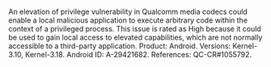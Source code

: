 An elevation of privilege vulnerability in Qualcomm media codecs could enable a local malicious application to execute arbitrary code within the context of a privileged process. This issue is rated as High because it could be used to gain local access to elevated capabilities, which are not normally accessible to a third-party application. Product: Android. Versions: Kernel-3.10, Kernel-3.18. Android ID: A-29421682. References: QC-CR#1055792.